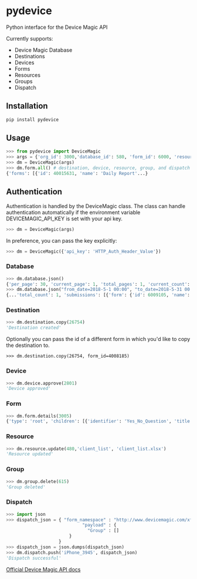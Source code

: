 # pydevice
Python interface for the Device Magic API

Currently supports:

* Device Magic Database 
* Destinations
* Devices
* Forms
* Resources
* Groups
* Dispatch

## Installation
```python
pip install pydevice
```

## Usage
```python
>>> from pydevice import DeviceMagic
>>> args = {'org_id': 3000,'database_id': 580, 'form_id': 6000, 'resource_id': 103, 'file_path': 'path/to/file'}
>>> dm = DeviceMagic(args)
>>> dm.form.all() # destination, device, resource, group, and dispatch also have this method
{'forms': [{'id': 40015631, 'name': 'Daily Report'...}
```

## Authentication
Authentication is handled by the DeviceMagic class. The class can handle authentication automatically if the environment variable DEVICEMAGIC_API_KEY is set with your api key.
```python
>>> dm = DeviceMagic(args)
```
In preference, you can pass the key explicitly:
```python
>>> dm = DeviceMagic({'api_key': 'HTTP_Auth_Header_Value'})
```

### Database
```python
>>> dm.database.json()
{'per_page': 30, 'current_page': 1, 'total_pages': 1, 'current_count': 13, 'total_count': 13, 'submissions': [{'form'...
>>> dm.database.json("from_date=2018-5-1 00:00", "to_date=2018-5-31 00:00")
{...'total_count': 1, 'submissions': [{'form': {'id': 6009105, 'name': 'Sales Report'...}
```

### Destination
```python
>>> dm.destination.copy(26754)
'Destination created'
```
Optionally you can pass the id of a different form in which you'd like to copy the destination to.
```
>>> dm.destination.copy(26754, form_id=4008185)
```

### Device
```python
>>> dm.device.approve(2801)
'Device approved'
```

### Form
```python
>>> dm.form.details(3005)
{'type': 'root', 'children': [{'identifier': 'Yes_No_Question', 'title': 'Yes/No Question', 'autoIdentifier': True, 'type': 'boolean'}, {'identifier': 'Date_Question', 'title': 'Date Question', 'autoIdentifier': True, 'type': 'date'}...}
```

### Resource
```python
>>> dm.resource.update(480,'client_list', 'client_list.xlsx')
'Resource updated'
```

### Group
```python
>>> dm.group.delete(615)
'Group deleted'
```

### Dispatch
```python
>>> import json
>>> dispatch_json = { "form_namespace" : "http://www.devicemagic.com/xforms/4c0a6400-ef90-8283-8586-22000a1ddaf9", 
                             "payload" : {
                               "Group" : []
                        }
                    }
>>> dispatch_json = json.dumps(dispatch_json)
>>> dm.dispatch.push('iPhone_3945', dispatch_json)
'Dispatch successful'
```

[Official Device Magic API docs](https://docs.devicemagic.com/create-custom-integrations-with-our-restapi)